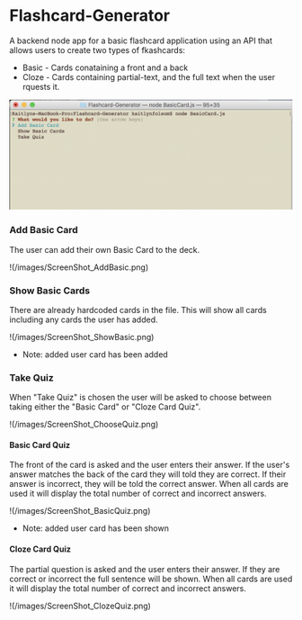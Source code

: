 # Flashcard-Generator

A backend node app for a basic flashcard application using an API that allows users to create two types of fkashcards:

* Basic - Cards conataining a front and a back
* Cloze - Cards containing partial-text, and the full text when the user rquests it.

![Start App](/Images/ScreenShot-1.png)

### Add Basic Card

The user can add their own Basic Card to the deck. 

!(/images/ScreenShot_AddBasic.png)

### Show Basic Cards

There are already hardcoded cards in the file. This will show all cards including any cards the user has added.

!(/images/ScreenShot_ShowBasic.png)

* Note: added user card has been added

### Take Quiz

When "Take Quiz" is chosen the user will be asked to choose between taking either the "Basic Card" or "Cloze Card Quiz".

!(/images/ScreenShot_ChooseQuiz.png)

#### Basic Card Quiz

The front of the card is asked and the user enters their answer. If the user's answer matches the back of the card they will told they are correct. If their answer is incorrect, they will be told the correct answer. When all cards are used it will display the total number of correct and incorrect answers.

!(/images/ScreenShot_BasicQuiz.png)

* Note: added user card has been shown

#### Cloze Card Quiz

The partial question is asked and the user enters their answer. If they are correct or incorrect the full sentence will be shown. When all cards are used it will display the total number of correct and incorrect answers.

!(/images/ScreenShot_ClozeQuiz.png)
